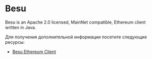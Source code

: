 # Besu

Besu is an Apache 2.0 licensed, MainNet compatible, Ethereum client written in Java.

Для получения дополнительной информации посетите следующие ресурсы:

- [Besu Ethereum Client](https://github.com/hyperledger/besu)
